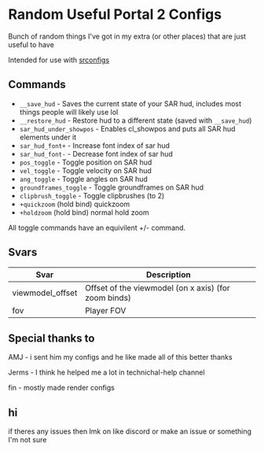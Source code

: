 # Random Useful Portal 2 Configs
Bunch of random things I've got in my extra (or other places) that are just useful to have

Intended for use with [srconfigs](https://github.com/p2sr/srconfigs)

## Commands
- `__save_hud` - Saves the current state of your SAR hud, includes most things people will likely use lol
- `__restore_hud` - Restore hud to a different state (saved with `__save_hud`)
- `sar_hud_under_showpos` - Enables cl_showpos and puts all SAR hud elements under it
- `sar_hud_font+` - Increase font index of sar hud
- `sar_hud_font-` - Decrease font index of sar hud
- `pos_toggle` - Toggle position on SAR hud
- `vel_toggle` - Toggle velocity on SAR hud
- `ang_toggle` - Toggle angles on SAR hud
- `groundframes_toggle` - Toggle groundframes on SAR hud
- `clipbrush_toggle` - Toggle clipbrushes (to 2)
- `+quickzoom` (hold bind) quickzoom
- `+holdzoom` (hold bind) normal hold zoom

All toggle commands have an equivilent +/- command.
## Svars
| Svar         | Description
|--------------|-----------|
| viewmodel_offset | Offset of the viewmodel (on x axis) (for zoom binds)      |
| fov      | Player FOV  |

## Special thanks to
AMJ - i sent him my configs and he like made all of this better thanks

Jerms - I think he helped me a lot in technichal-help channel

fin - mostly made render configs

## hi
if theres any issues then lmk on like discord or make an issue or something I'm not sure
